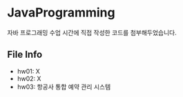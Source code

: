 # JavaProgramming
자바 프로그래밍 수업 시간에 직접 작성한 코드를 첨부해두었습니다.

## File Info
- hw01: X
- hw02: X
- hw03: 항공사 통합 예약 관리 시스템

